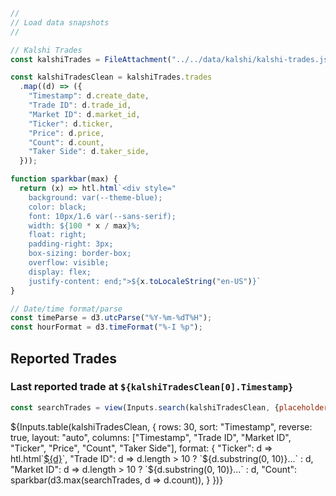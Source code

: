 ```js
//
// Load data snapshots
//

// Kalshi Trades 
const kalshiTrades = FileAttachment("../../data/kalshi/kalshi-trades.json").json();
```

```js
const kalshiTradesClean = kalshiTrades.trades
  .map((d) => ({
    "Timestamp": d.create_date,
    "Trade ID": d.trade_id,
    "Market ID": d.market_id,
    "Ticker": d.ticker,
    "Price": d.price,
    "Count": d.count,
    "Taker Side": d.taker_side,
  }));
```

```js
function sparkbar(max) {
  return (x) => htl.html`<div style="
    background: var(--theme-blue);
    color: black;
    font: 10px/1.6 var(--sans-serif);
    width: ${100 * x / max}%;
    float: right;
    padding-right: 3px;
    box-sizing: border-box;
    overflow: visible;
    display: flex;
    justify-content: end;">${x.toLocaleString("en-US")}`
}
```

```js
// Date/time format/parse
const timeParse = d3.utcParse("%Y-%m-%dT%H");
const hourFormat = d3.timeFormat("%-I %p");
```

## Reported Trades
<h3>Last reported trade at <code>${kalshiTradesClean[0].Timestamp}</code></h3>

```js
const searchTrades = view(Inputs.search(kalshiTradesClean, {placeholder: "Search trades…"}));
```

<div class="table-responsive">
  <div class="card" style="padding: 0;">
    ${Inputs.table(kalshiTradesClean, {
      rows: 30, 
      sort: "Timestamp", 
      reverse: true,
      layout: "auto",
      columns: ["Timestamp", "Trade ID", "Market ID", "Ticker", "Price", "Count", "Taker Side"],
      format: {
        "Ticker": d => htl.html`<a href="https://kalshi.com/markets/${d}?referral=39c1bef1-c544-4b49-ab85-d336be5dc41c" target="_blank">${d}</a>`,
        "Trade ID": d => d.length > 10 ? `${d.substring(0, 10)}...` : d,
        "Market ID": d => d.length > 10 ? `${d.substring(0, 10)}...` : d,
        "Count": sparkbar(d3.max(searchTrades, d => d.count)),
      }
    })}
  </div>
</div>